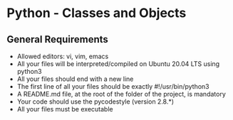 # Python - Classes and Objects
## General Requirements
* Allowed editors: vi, vim, emacs
* All your files will be interpreted/compiled on Ubuntu 20.04 LTS using python3
* All your files should end with a new line
* The first line of all your files should be exactly #!/usr/bin/python3
* A README.md file, at the root of the folder of the project, is mandatory
* Your code should use the pycodestyle (version 2.8.*)
* All your files must be executable